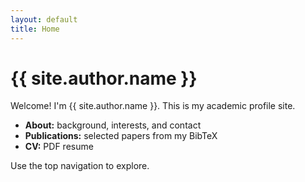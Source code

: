 ```yaml
---
layout: default
title: Home
---
```


# {{ site.author.name }}

Welcome! I'm {{ site.author.name }}. This is my academic profile site.

- **About:** background, interests, and contact
- **Publications:** selected papers from my BibTeX
- **CV:** PDF resume

Use the top navigation to explore. 
